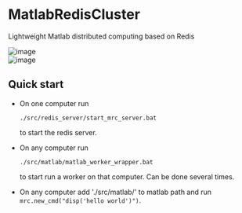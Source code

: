 # MatlabRedisCluster
Lightweight Matlab distributed computing based on Redis  

![image](https://user-images.githubusercontent.com/50057077/106132364-8921fb80-616c-11eb-9013-93a5585bef7d.png)  
![image](https://user-images.githubusercontent.com/50057077/106131961-013bf180-616c-11eb-8a84-a682268a2c0f.png)  

## Quick start  
- On one computer run 
    ```
    ./src/redis_server/start_mrc_server.bat
    ``` 
    to start the redis server.   
  
- On any computer run 
    ```
    ./src/matlab/matlab_worker_wrapper.bat
    ``` 
    to start run a worker on that computer. Can be done several times.  
- On any computer add './src/matlab/' to matlab path and run `mrc.new_cmd("disp('hello world')")`.  
